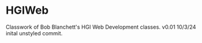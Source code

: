 # HGIWeb
 Classwork of Bob Blanchett's HGI Web Development classes.
 v0.01 10/3/24 inital unstyled commit.

